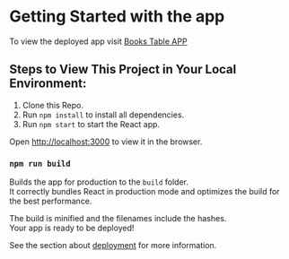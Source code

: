 # Getting Started with the app

To view the deployed app visit [Books Table APP](https://books-app2.vercel.app/)

## Steps to View This Project in Your Local Environment:

1. Clone this Repo.
2. Run `npm install` to install all dependencies.
3. Run `npm start` to start the React app.

Open [http://localhost:3000](http://localhost:3000) to view it in the browser.

### `npm run build`

Builds the app for production to the `build` folder.\
It correctly bundles React in production mode and optimizes the build for the best performance.

The build is minified and the filenames include the hashes.\
Your app is ready to be deployed!

See the section about [deployment](https://facebook.github.io/create-react-app/docs/deployment) for more information.
